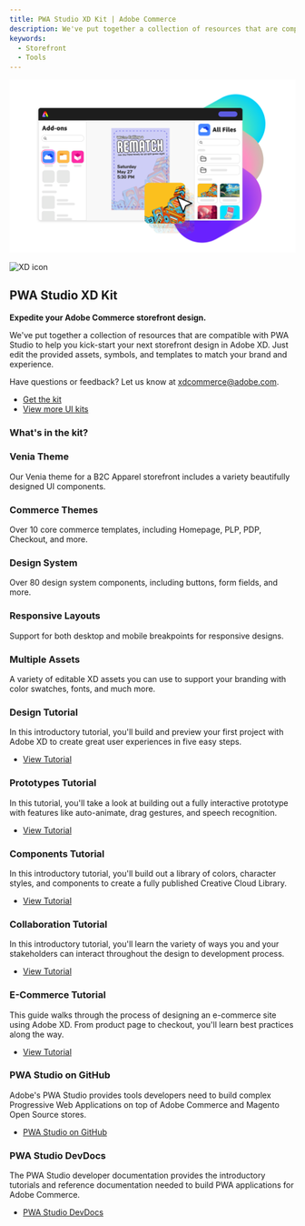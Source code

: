 ```yaml
---
title: PWA Studio XD Kit | Adobe Commerce
description: We've put together a collection of resources that are compatible with PWA Studio to help you kick-start your next storefront design in Adobe XD.
keywords:
  - Storefront
  - Tools
---
```


<HeroSimple slots="image, icon, heading, text1, text2, text3, buttons" variant="halfwidth" className="Hero-Banner" />

![Adobe Commerce XD Kit](../assets/Explore_Image_3.png)

![XD icon](https://developer.adobe.com/shared/icons/xd_appicon_64.svg)

## PWA Studio XD Kit

**Expedite your Adobe Commerce storefront design.**

We've put together a collection of resources that are compatible with PWA Studio to help you kick-start your next storefront design in Adobe XD.
Just edit the provided assets, symbols, and templates to match your brand and experience.

Have questions or feedback? Let us know at [xdcommerce@adobe.com](mailto:xdcommerce@adobe.com).

* [Get the kit](/pwa-studio-uikit-venia-v1.3.1.xd)
* [View more UI kits](https://helpx.adobe.com/xd/help/access-ui-kits.html)

<TitleBlock slots="heading" width="100%" theme="light" />

### What's in the kit?

<Columns slots="heading, text" variant="vertical" repeat ="3" />

### Venia Theme

Our Venia theme for a B2C Apparel storefront includes a variety beautifully designed UI components.

### Commerce Themes

Over 10 core commerce templates, including Homepage, PLP, PDP, Checkout, and more.

### Design System

Over 80 design system components, including buttons, form fields, and more.

<Columns slots="heading, text" variant="vertical" repeat ="2" />

### Responsive Layouts

Support for both desktop and mobile breakpoints for responsive designs.

### Multiple Assets

A variety of editable XD assets you can use to support your branding with color swatches, fonts, and much more.

<Columns slots="heading, text, buttons" width="33%" theme="dark" isCentered repeat="3" variant="vertical" />

### Design Tutorial

In this introductory tutorial, you'll build and preview your first project with Adobe XD to create great user experiences in five easy steps.

* [View Tutorial](https://www.adobe.com/products/xd/learn/get-started-xd-design.html)

### Prototypes Tutorial

In this tutorial, you'll take a look at building out a fully interactive prototype with features like auto-animate, drag gestures, and speech recognition.

* [View Tutorial](https://www.adobe.com/products/xd/learn/get-started-xd-prototype.html)

### Components Tutorial

In this introductory tutorial, you'll build out a library of colors, character styles, and components to create a fully published Creative Cloud Library.

* [View Tutorial](https://www.adobe.com/products/xd/learn/get-started-xd-components-libraries.html)

<Columns slots="heading, text, buttons" width="33%" theme="dark" isCentered repeat="2" variant="vertical" />

### Collaboration Tutorial

In this introductory tutorial, you'll learn the variety of ways you and your stakeholders can interact throughout the design to development process.

* [View Tutorial](https://www.adobe.com/products/xd/learn/get-started-xd-collaboration.html)

### E-Commerce Tutorial

This guide walks through the process of designing an e-commerce site using Adobe XD. From product page to checkout, you'll learn best practices along the way.

* [View Tutorial](https://www.adobe.com/products/xd/learn/design/layout/ecommerce-website-design.html)

<Columns slots="heading, text, buttons" width="33%" theme="dark" isCentered repeat="2" variant="vertical" />

### PWA Studio on GitHub

Adobe's PWA Studio provides tools developers need to build complex Progressive Web Applications on top of Adobe Commerce and Magento Open Source stores.

* [PWA Studio on GitHub](https://github.com/magento/pwa-studio)

### PWA Studio DevDocs

The PWA Studio developer documentation provides the introductory tutorials and reference documentation needed to build PWA applications for Adobe Commerce.

* [PWA Studio DevDocs](https://magento.github.io/pwa-studio/)

